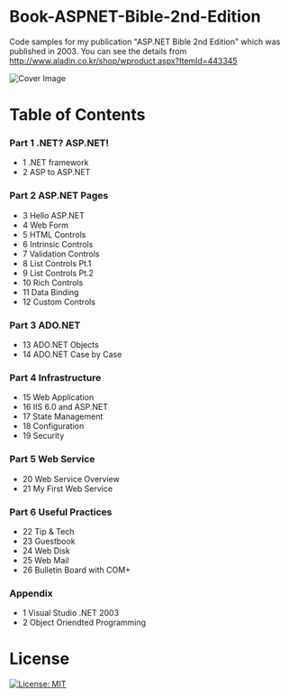 # Book-ASPNET-Bible-2nd-Edition
Code samples for my publication "ASP.NET Bible 2nd Edition" which was published in 2003.
You can see the details from http://www.aladin.co.kr/shop/wproduct.aspx?ItemId=443345

![Cover Image](http://image3.kangcom.com/2003/11/b_pic/200311200006.jpg?raw=true "ASP.NET Programming Bible 2nd Edition")

# Table of Contents

### Part 1 .NET? ASP.NET!
* 1 .NET framework
* 2 ASP to ASP.NET

### Part 2 ASP.NET Pages
* 3 Hello ASP.NET
* 4 Web Form
* 5 HTML Controls
* 6 Intrinsic Controls
* 7 Validation Controls
* 8 List Controls Pt.1
* 9 List Controls Pt.2
* 10 Rich Controls
* 11 Data Binding
* 12 Custom Controls

### Part 3 ADO.NET 
* 13 ADO.NET Objects
* 14 ADO.NET Case by Case

### Part 4 Infrastructure
* 15 Web Application
* 16 IIS 6.0 and ASP.NET
* 17 State Management
* 18 Configuration
* 19 Security

### Part 5 Web Service
* 20 Web Service Overview
* 21 My First Web Service

### Part 6 Useful Practices
* 22 Tip & Tech
* 23 Guestbook
* 24 Web Disk
* 25 Web Mail
* 26 Bulletin Board with COM+

### Appendix
* 1 Visual Studio .NET 2003
* 2 Object Oriendted Programming

# License
[![License: MIT](https://img.shields.io/badge/License-MIT-yellow.svg)](https://opensource.org/licenses/MIT)
